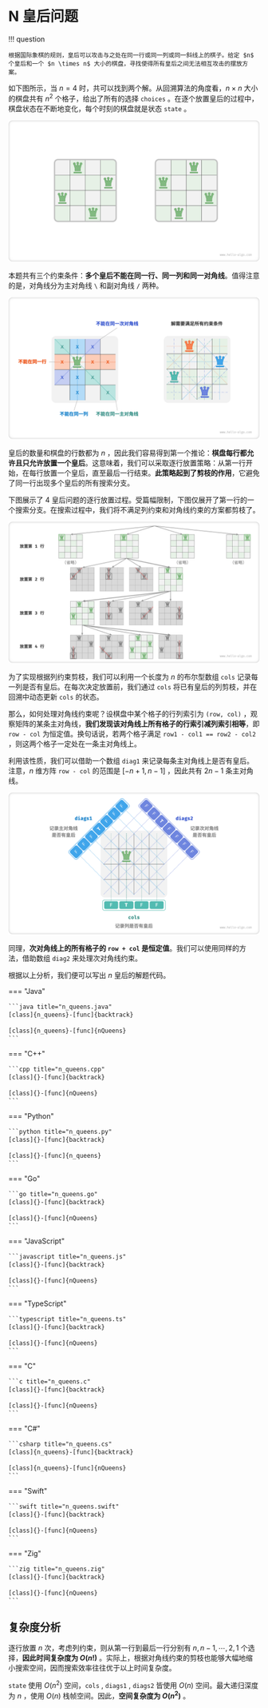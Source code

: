 # N 皇后问题

!!! question

    根据国际象棋的规则，皇后可以攻击与之处在同一行或同一列或同一斜线上的棋子。给定 $n$ 个皇后和一个 $n \times n$ 大小的棋盘，寻找使得所有皇后之间无法相互攻击的摆放方案。

如下图所示，当 $n = 4$ 时，共可以找到两个解。从回溯算法的角度看，$n \times n$ 大小的棋盘共有 $n^2$ 个格子，给出了所有的选择 `choices` 。在逐个放置皇后的过程中，棋盘状态在不断地变化，每个时刻的棋盘就是状态 `state` 。

![4 皇后问题的解](n_queens_problem.assets/solution_4_queens.png)

本题共有三个约束条件：**多个皇后不能在同一行、同一列和同一对角线**。值得注意的是，对角线分为主对角线 `\` 和副对角线 `/` 两种。

![n 皇后问题的约束条件](n_queens_problem.assets/n_queens_constraints.png)

皇后的数量和棋盘的行数都为 $n$ ，因此我们容易得到第一个推论：**棋盘每行都允许且只允许放置一个皇后**。这意味着，我们可以采取逐行放置策略：从第一行开始，在每行放置一个皇后，直至最后一行结束。**此策略起到了剪枝的作用**，它避免了同一行出现多个皇后的所有搜索分支。

下图展示了 $4$ 皇后问题的逐行放置过程。受篇幅限制，下图仅展开了第一行的一个搜索分支。在搜索过程中，我们将不满足列约束和对角线约束的方案都剪枝了。

![逐行放置策略](n_queens_problem.assets/n_queens_placing.png)

为了实现根据列约束剪枝，我们可以利用一个长度为 $n$ 的布尔型数组 `cols` 记录每一列是否有皇后。在每次决定放置前，我们通过 `cols` 将已有皇后的列剪枝，并在回溯中动态更新 `cols` 的状态。

那么，如何处理对角线约束呢？设棋盘中某个格子的行列索引为 `(row, col)` ，观察矩阵的某条主对角线，**我们发现该对角线上所有格子的行索引减列索引相等**，即 `row - col` 为恒定值。换句话说，若两个格子满足 `row1 - col1 == row2 - col2` ，则这两个格子一定处在一条主对角线上。

利用该性质，我们可以借助一个数组 `diag1` 来记录每条主对角线上是否有皇后。注意，$n$ 维方阵 `row - col` 的范围是 $[-n + 1, n - 1]$ ，因此共有 $2n - 1$ 条主对角线。

![处理列约束和对角线约束](n_queens_problem.assets/n_queens_cols_diagonals.png)

同理，**次对角线上的所有格子的 `row + col` 是恒定值**。我们可以使用同样的方法，借助数组 `diag2` 来处理次对角线约束。

根据以上分析，我们便可以写出 $n$ 皇后的解题代码。

=== "Java"

    ```java title="n_queens.java"
    [class]{n_queens}-[func]{backtrack}

    [class]{n_queens}-[func]{nQueens}
    ```

=== "C++"

    ```cpp title="n_queens.cpp"
    [class]{}-[func]{backtrack}

    [class]{}-[func]{nQueens}
    ```

=== "Python"

    ```python title="n_queens.py"
    [class]{}-[func]{backtrack}

    [class]{}-[func]{n_queens}
    ```

=== "Go"

    ```go title="n_queens.go"
    [class]{}-[func]{backtrack}

    [class]{}-[func]{nQueens}
    ```

=== "JavaScript"

    ```javascript title="n_queens.js"
    [class]{}-[func]{backtrack}

    [class]{}-[func]{nQueens}
    ```

=== "TypeScript"

    ```typescript title="n_queens.ts"
    [class]{}-[func]{backtrack}

    [class]{}-[func]{nQueens}
    ```

=== "C"

    ```c title="n_queens.c"
    [class]{}-[func]{backtrack}

    [class]{}-[func]{nQueens}
    ```

=== "C#"

    ```csharp title="n_queens.cs"
    [class]{n_queens}-[func]{backtrack}

    [class]{n_queens}-[func]{nQueens}
    ```

=== "Swift"

    ```swift title="n_queens.swift"
    [class]{}-[func]{backtrack}

    [class]{}-[func]{nQueens}
    ```

=== "Zig"

    ```zig title="n_queens.zig"
    [class]{}-[func]{backtrack}

    [class]{}-[func]{nQueens}
    ```

## 复杂度分析

逐行放置 $n$ 次，考虑列约束，则从第一行到最后一行分别有 $n, n-1, \cdots, 2, 1$ 个选择，**因此时间复杂度为 $O(n!)$** 。实际上，根据对角线约束的剪枝也能够大幅地缩小搜索空间，因而搜索效率往往优于以上时间复杂度。

`state` 使用 $O(n^2)$ 空间，`cols` , `diags1` , `diags2` 皆使用 $O(n)$ 空间。最大递归深度为 $n$ ，使用 $O(n)$ 栈帧空间。因此，**空间复杂度为 $O(n^2)$** 。
